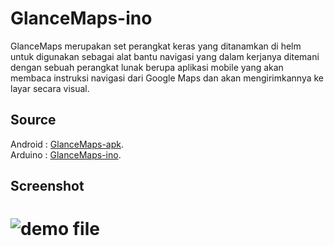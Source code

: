 # GlanceMaps-ino
GlanceMaps merupakan set perangkat keras yang ditanamkan di helm untuk digunakan sebagai alat bantu navigasi yang dalam kerjanya ditemani dengan sebuah perangkat lunak berupa aplikasi mobile yang akan membaca instruksi navigasi dari Google Maps dan akan mengirimkannya ke layar secara visual.

## Source
Android : [GlanceMaps-apk](https://github.com/spothings/GlanceMaps-apk). <br/>
Arduino : [GlanceMaps-ino](https://github.com/spothings/GlanceMaps-ino). <br/>

## Screenshot
# ![demo file](https://raw.githubusercontent.com/spothings/GlanceMaps-ino/master/screenshot.gif)
